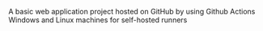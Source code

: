 A basic web application project hosted on GitHub by using Github Actions
Windows and Linux machines for self-hosted runners
